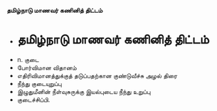 **தமிழ்நாடு மாணவர் கணினித் திட்டம்**
- # தமிழ்நாடு மாணவர் கணினித் திட்டம்
- n. குடை
- போர்விமான விதானம்
- எதிரிவிமானத்துக்குத் தடுப்பதற்கான குண்டுவீச்சு அழல் திரை
-  நீந்து குடையுறுப்பு
- இழுதுமீனின்   நீள்வுசுருக்கு இயல்புடைய நீந்து உறுப்பு
- குடைச்சிப்பி.

